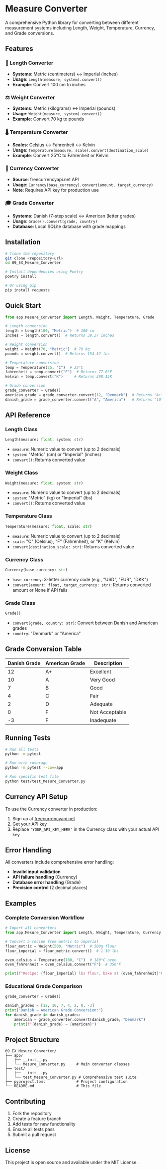 # Measure Converter

A comprehensive Python library for converting between different measurement systems including Length, Weight, Temperature, Currency, and Grade conversions.

## Features

### 🔧 Length Converter
- **Systems**: Metric (centimeters) ↔ Imperial (inches)
- **Usage**: `Length(measure, system).convert()`
- **Example**: Convert 100 cm to inches

### ⚖️ Weight Converter  
- **Systems**: Metric (kilograms) ↔ Imperial (pounds)
- **Usage**: `Weight(measure, system).convert()`
- **Example**: Convert 70 kg to pounds

### 🌡️ Temperature Converter
- **Scales**: Celsius ↔ Fahrenheit ↔ Kelvin
- **Usage**: `Temperature(measure, scale).convert(destination_scale)`
- **Example**: Convert 25°C to Fahrenheit or Kelvin

### 💱 Currency Converter
- **Source**: freecurrencyapi.net API
- **Usage**: `Currency(base_currency).convert(amount, target_currency)`
- **Note**: Requires API key for production use

### 🎓 Grade Converter
- **Systems**: Danish (7-step scale) ↔ American (letter grades)
- **Usage**: `Grade().convert(grade, country)`
- **Database**: Local SQLite database with grade mappings

## Installation

```bash
# Clone the repository
git clone <repository-url>
cd 09_EX_Mesure_Converter

# Install dependencies using Poetry
poetry install

# Or using pip
pip install requests
```

## Quick Start

```python
from app.Mesure_Converter import Length, Weight, Temperature, Grade

# Length conversion
length = Length(100, "Metric")  # 100 cm
inches = length.convert()  # Returns 39.37 inches

# Weight conversion  
weight = Weight(70, "Metric")  # 70 kg
pounds = weight.convert()  # Returns 154.32 lbs

# Temperature conversion
temp = Temperature(25, "C")  # 25°C
fahrenheit = temp.convert("F")  # Returns 77.0°F
kelvin = temp.convert("K")     # Returns 298.15K

# Grade conversion
grade_converter = Grade()
american_grade = grade_converter.convert(12, "Denmark")  # Returns "A+"
danish_grade = grade_converter.convert("A", "America")   # Returns "10"
```

## API Reference

### Length Class
```python
Length(measure: float, system: str)
```
- `measure`: Numeric value to convert (up to 2 decimals)
- `system`: "Metric" (cm) or "Imperial" (inches)
- `convert()`: Returns converted value

### Weight Class  
```python
Weight(measure: float, system: str)
```
- `measure`: Numeric value to convert (up to 2 decimals)
- `system`: "Metric" (kg) or "Imperial" (lbs)
- `convert()`: Returns converted value

### Temperature Class
```python
Temperature(measure: float, scale: str)
```
- `measure`: Numeric value to convert (up to 2 decimals)
- `scale`: "C" (Celsius), "F" (Fahrenheit), or "K" (Kelvin)
- `convert(destination_scale: str)`: Returns converted value

### Currency Class
```python
Currency(base_currency: str)
```
- `base_currency`: 3-letter currency code (e.g., "USD", "EUR", "DKK")
- `convert(amount: float, target_currency: str)`: Returns converted amount or None if API fails

### Grade Class
```python
Grade()
```
- `convert(grade, country: str)`: Convert between Danish and American grades
- `country`: "Denmark" or "America"

## Grade Conversion Table

| Danish Grade | American Grade | Description |
|--------------|----------------|-------------|
| 12 | A+ | Excellent |
| 10 | A | Very Good |
| 7 | B | Good |
| 4 | C | Fair |
| 2 | D | Adequate |
| 0 | F | Not Acceptable |
| -3 | F | Inadequate |

## Running Tests

```bash
# Run all tests
python -m pytest

# Run with coverage
python -m pytest --cov=app

# Run specific test file
python test/test_Mesure_Converter.py
```

## Currency API Setup

To use the Currency converter in production:

1. Sign up at [freecurrencyapi.net](https://freecurrencyapi.net/)
2. Get your API key
3. Replace `'YOUR_API_KEY_HERE'` in the Currency class with your actual API key

## Error Handling

All converters include comprehensive error handling:
- **Invalid input validation**
- **API failure handling** (Currency)
- **Database error handling** (Grade)
- **Precision control** (2 decimal places)

## Examples

### Complete Conversion Workflow
```python
# Import all converters
from app.Mesure_Converter import Length, Weight, Temperature, Currency, Grade

# Convert a recipe from metric to imperial
flour_metric = Weight(500, "Metric")  # 500g flour
flour_imperial = flour_metric.convert()  # 1.10 lbs

oven_celsius = Temperature(180, "C")  # 180°C oven
oven_fahrenheit = oven_celsius.convert("F")  # 356°F

print(f"Recipe: {flour_imperial} lbs flour, bake at {oven_fahrenheit}°F")
```

### Educational Grade Comparison
```python
grade_converter = Grade()

danish_grades = [12, 10, 7, 4, 2, 0, -3]
print("Danish → American Grade Conversion:")
for danish_grade in danish_grades:
    american = grade_converter.convert(danish_grade, "Denmark")
    print(f"{danish_grade} → {american}")
```

## Project Structure

```
09_EX_Mesure_Converter/
├── app/
│   ├── __init__.py
│   └── Mesure_Converter.py     # Main converter classes
├── test/
│   ├── __init__.py
│   └── test_Mesure_Converter.py # Comprehensive test suite
├── pyproject.toml              # Project configuration
└── README.md                   # This file
```

## Contributing

1. Fork the repository
2. Create a feature branch
3. Add tests for new functionality
4. Ensure all tests pass
5. Submit a pull request

## License

This project is open source and available under the MIT License.
